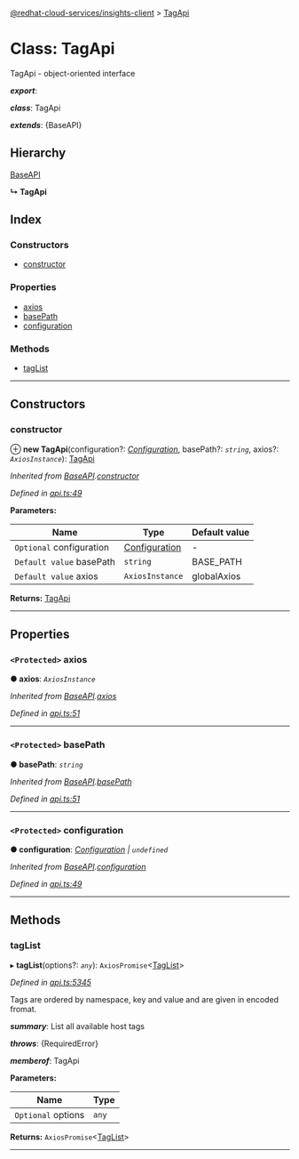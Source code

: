 [@redhat-cloud-services/insights-client](../README.md) > [TagApi](../classes/tagapi.md)

# Class: TagApi

TagApi - object-oriented interface

*__export__*: 

*__class__*: TagApi

*__extends__*: {BaseAPI}

## Hierarchy

 [BaseAPI](baseapi.md)

**↳ TagApi**

## Index

### Constructors

* [constructor](tagapi.md#constructor)

### Properties

* [axios](tagapi.md#axios)
* [basePath](tagapi.md#basepath)
* [configuration](tagapi.md#configuration)

### Methods

* [tagList](tagapi.md#taglist)

---

## Constructors

<a id="constructor"></a>

###  constructor

⊕ **new TagApi**(configuration?: *[Configuration](configuration.md)*, basePath?: *`string`*, axios?: *`AxiosInstance`*): [TagApi](tagapi.md)

*Inherited from [BaseAPI](baseapi.md).[constructor](baseapi.md#constructor)*

*Defined in [api.ts:49](https://github.com/RedHatInsights/javascript-clients/blob/master/packages/insights/api.ts#L49)*

**Parameters:**

| Name | Type | Default value |
| ------ | ------ | ------ |
| `Optional` configuration | [Configuration](configuration.md) | - |
| `Default value` basePath | `string` |  BASE_PATH |
| `Default value` axios | `AxiosInstance` |  globalAxios |

**Returns:** [TagApi](tagapi.md)

___

## Properties

<a id="axios"></a>

### `<Protected>` axios

**● axios**: *`AxiosInstance`*

*Inherited from [BaseAPI](baseapi.md).[axios](baseapi.md#axios)*

*Defined in [api.ts:51](https://github.com/RedHatInsights/javascript-clients/blob/master/packages/insights/api.ts#L51)*

___
<a id="basepath"></a>

### `<Protected>` basePath

**● basePath**: *`string`*

*Inherited from [BaseAPI](baseapi.md).[basePath](baseapi.md#basepath)*

*Defined in [api.ts:51](https://github.com/RedHatInsights/javascript-clients/blob/master/packages/insights/api.ts#L51)*

___
<a id="configuration"></a>

### `<Protected>` configuration

**● configuration**: *[Configuration](configuration.md) \| `undefined`*

*Inherited from [BaseAPI](baseapi.md).[configuration](baseapi.md#configuration)*

*Defined in [api.ts:49](https://github.com/RedHatInsights/javascript-clients/blob/master/packages/insights/api.ts#L49)*

___

## Methods

<a id="taglist"></a>

###  tagList

▸ **tagList**(options?: *`any`*): `AxiosPromise`<[TagList](../interfaces/taglist.md)>

*Defined in [api.ts:5345](https://github.com/RedHatInsights/javascript-clients/blob/master/packages/insights/api.ts#L5345)*

Tags are ordered by namespace, key and value and are given in encoded fromat.

*__summary__*: List all available host tags

*__throws__*: {RequiredError}

*__memberof__*: TagApi

**Parameters:**

| Name | Type |
| ------ | ------ |
| `Optional` options | `any` |

**Returns:** `AxiosPromise`<[TagList](../interfaces/taglist.md)>

___

